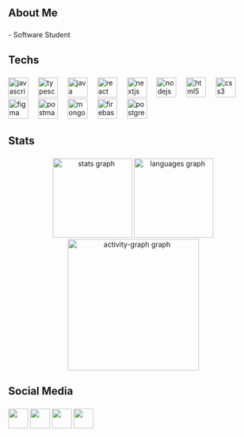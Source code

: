 <h2 align="left">About Me</h2>

###

<p align="left">- Software Student</p>

###

<h2 align="left">Techs</h2>

###

<div align="left">
  <img src="https://skillicons.dev/icons?i=js" height="40" alt="javascript logo"  />
  <img width="12" />
  <img src="https://skillicons.dev/icons?i=ts" height="40" alt="typescript logo"  />
  <img width="12" />
  <img src="https://skillicons.dev/icons?i=java" height="40" alt="java logo"  />
  <img width="12" />
  <img src="https://skillicons.dev/icons?i=react" height="40" alt="react logo"  />
  <img width="12" />
  <img src="https://skillicons.dev/icons?i=nextjs" height="40" alt="nextjs logo"  />
  <img width="12" />
  <img src="https://skillicons.dev/icons?i=nodejs" height="40" alt="nodejs logo"  />
  <img width="12" />
  <img src="https://skillicons.dev/icons?i=html" height="40" alt="html5 logo"  />
  <img width="12" />
  <img src="https://skillicons.dev/icons?i=css" height="40" alt="css3 logo"  />
  <img width="12" />
  <img src="https://skillicons.dev/icons?i=figma" height="40" alt="figma logo"  />
  <img width="12" />
  <img src="https://skillicons.dev/icons?i=postman" height="40" alt="postman logo"  />
  <img width="12" />
  <img src="https://skillicons.dev/icons?i=mongodb" height="40" alt="mongodb logo"  />
  <img width="12" />
  <img src="https://skillicons.dev/icons?i=firebase" height="40" alt="firebase logo"  />
  <img width="12" />
  <img src="https://skillicons.dev/icons?i=postgres" height="40" alt="postgresql logo"  />
</div>

###

<h2 align="left">Stats</h2>

###

<div align="center">
  <img src="https://github-readme-stats.vercel.app/api?username=guilherme-possebon&hide_title=false&hide_rank=false&show_icons=true&include_all_commits=true&count_private=true&disable_animations=true&theme=dracula&locale=en&hide_border=true&order=1" height="160" alt="stats graph"  />
  <img src="https://github-readme-stats.vercel.app/api/top-langs?username=guilherme-possebon&locale=en&hide_title=false&layout=compact&card_width=320&langs_count=5&theme=dracula&hide_border=true&order=2" height="160" alt="languages graph"  />
  <img src="https://github-readme-activity-graph.vercel.app/graph?username=guilherme-possebon&radius=16&theme=dracula&area=true&order=5&hide_border=true" height="265" alt="activity-graph graph"  />
</div>

###

<h2 align="left">Social Media</h2>

###

<div align="left">
  <a href="https://www.linkedin.com/in/guilherme-possebon-4652a625a/" target="_blank" style="color: transparent;">
    <img src="https://skillicons.dev/icons?i=linkedin" height="40" alt="linkedin logo"  />
  </a>
  <a href="mailto:gpossebon67@gmail.com" target="_blank" style="color: transparent;">
    <img src="https://skillicons.dev/icons?i=gmail" height="40" alt="gmail logo"  />
  </a>
  <a href="https://www.instagram.com/guilhermnhh/" target="_blank" style="color: transparent;">
    <img src="https://skillicons.dev/icons?i=instagram" height="40" alt="instagram logo"  />
  </a>
  <a href="https://discord.com/users/440645357937098773" target="_blank" style="color: transparent;">
    <img src="https://skillicons.dev/icons?i=discord" height="40" alt="discord logo"  />
  </a>
</div>

###
